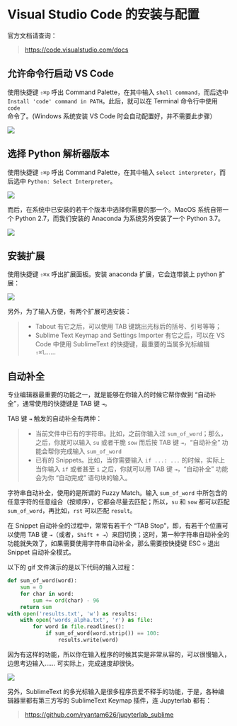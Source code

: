 
# Visual Studio Code 的安装与配置

官方文档请查询：

> https://code.visualstudio.com/docs

## 允许命令行启动 VS Code

使用快捷键 `⇧⌘p` 呼出 Command Palette，在其中输入 `shell command`，而后选中 `Install 'code' command in PATH`。此后，就可以在 Terminal 命令行中使用 `code` 命令了。(Windows 系统安装 VS Code 时会自动配置好，并不需要此步骤）

![](../images/vscode-shell.png)

## 选择 Python 解析器版本

使用快捷键 `⇧⌘p` 呼出 Command Palette，在其中输入 `select interpreter`，而后选中 `Python: Select Interpreter`。

![](../images/vscode-select-python-version1.png)

而后，在系统中已安装的若干个版本中选择你需要的那一个。MacOS 系统自带一个 Python 2.7，而我们安装的 Anaconda 为系统另外安装了一个 Python 3.7。

![](../images/vscode-select-python-version2.png)

## 安装扩展

使用快捷键 `⇧⌘x` 呼出扩展面板。安装 anaconda 扩展，它会连带装上 python 扩展：

![](../images/vscode-extensions.png)

另外，为了输入方便，有两个扩展可选安装：

> * Tabout 有它之后，可以使用 TAB 键跳出光标后的括号、引号等等；
> * Sublime Text Keymap and Settings Importer 有它之后，可以在 VS Code 中使用 SublimeText 的快捷键，最重要的当属多光标编辑 `⇧⌘l`……

## 自动补全

专业编辑器最重要的功能之一，就是能够在你输入的时候它帮你做到 “自动补全”，通常使用的快捷键是 TAB 键 `⇥`。

TAB 键 `⇥` 触发的自动补全有两种：

> * 当前文件中已有的字符串。比如，之前你输入过 `sum_of_word`；那么，之后，你就可以输入 `su` 或者干脆 `sow` 而后按 TAB 键 `⇥`，“自动补全” 功能会帮你完成输入 `sum_of_word`
> * 已有的 Snippets。比如，当你需要输入 `if ...: ...` 的时候，实际上当你输入 `if` 或者甚至 `i` 之后，你就可以用 TAB 键 `⇥`，“自动补全” 功能会为你 “自动完成” 语句块的输入。

字符串自动补全，使用的是所谓的 Fuzzy Match。输入 `sum_of_word` 中所包含的任意字符的任意组合（按顺序），它都会尽量去匹配；所以，`su` 和 `sow` 都可以匹配 `sum_of_word`，再比如，`rst` 可以匹配 `result`。

在 Snippet 自动补全的过程中，常常有若干个 “TAB Stop”，即，有若干个位置可以使用 TAB 键 `⇥`（或者，`Shift + ⇥`）来回切换；这时，第一种字符串自动补全的功能就失效了，如果需要使用字符串自动补全，那么需要按快捷键 ESC `⎋` 退出 Snippet 自动补全模式。

以下的 gif 文件演示的是以下代码的输入过程：

```python
def sum_of_word(word):
    sum = 0
    for char in word:
        sum += ord(char) - 96
    return sum
with open('results.txt', 'w') as results:
    with open('words_alpha.txt', 'r') as file:
        for word in file.readlines():
            if sum_of_word(word.strip()) == 100:
                results.write(word)
```

因为有这样的功能，所以你在输入程序的时候其实是非常从容的，可以很慢输入，边思考边输入…… 可实际上，完成速度却很快。

![](../images/vscodedemo.gif)

另外，SublimeText 的多光标输入是很多程序员爱不释手的功能，于是，各种编辑器里都有第三方写的 SublimeText Keymap 插件，连 Jupyterlab 都有：

> https://github.com/ryantam626/jupyterlab_sublime
